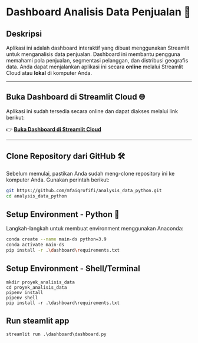 # Dashboard Analisis Data Penjualan 🛒

## Deskripsi
Aplikasi ini adalah dashboard interaktif yang dibuat menggunakan Streamlit untuk menganalisis data penjualan. Dashboard ini membantu pengguna memahami pola penjualan, segmentasi pelanggan, dan distribusi geografis data. Anda dapat menjalankan aplikasi ini secara **online** melalui Streamlit Cloud atau **lokal** di komputer Anda.

---

## Buka Dashboard di Streamlit Cloud 🌐
Aplikasi ini sudah tersedia secara online dan dapat diakses melalui link berikut:

👉 **[Buka Dashboard di Streamlit Cloud](https://analysisdatapython-c3jwepjamodazdpptrydob.streamlit.app/)**

---

## Clone Repository dari GitHub 🛠️
Sebelum memulai, pastikan Anda sudah meng-clone repository ini ke komputer Anda. Gunakan perintah berikut:
```bash
git https://github.com/mfaiqrofifi/analysis_data_python.git
cd analysis_data_python
```

## Setup Environment - Python 🐍
Langkah-langkah untuk membuat environment menggunakan Anaconda:
```bash
conda create --name main-ds python=3.9
conda activate main-ds
pip install -r .\dashboard\requirements.txt
```

## Setup Environment - Shell/Terminal
```
mkdir proyek_analisis_data
cd proyek_analisis_data
pipenv install
pipenv shell
pip install -r .\dashboard\requirements.txt
```

## Run steamlit app
```
streamlit run .\dashboard\dashboard.py
```